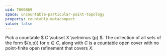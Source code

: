 ```yaml
---
uid: T000869
space: uncountable-particular-point-topology
property: countably-metacompact
value: false
---
```

Pick a countable $ C \subset X \setminus \{p\} $.  The collection of all sets of the form $\{x,p\}) for $x \in C$, along with $C$ is a countable open cover with no point-finite open refinement that covers $X$.


